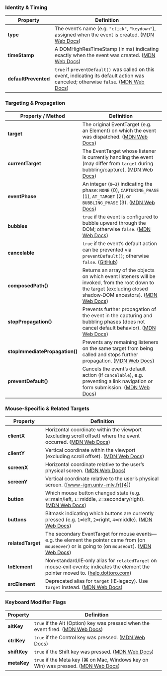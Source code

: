 ### Identity & Timing

| Property             | Definition                                                                                                                                |
| -------------------- | ----------------------------------------------------------------------------------------------------------------------------------------- |
| **type**             | The event’s name (e.g. `"click"`, `"keydown"`), assigned when the event is created. ([MDN Web Docs][1])                                   |
| **timeStamp**        | A DOMHighResTimeStamp (in ms) indicating exactly when the event was created. ([MDN Web Docs][2])                                          |
| **defaultPrevented** | `true` if `preventDefault()` was called on this event, indicating its default action was canceled; otherwise `false`. ([MDN Web Docs][3]) |

[1]: https://developer.mozilla.org/en-US/docs/Web/API/Event/type?utm_source=chatgpt.com "Event: type property - Web APIs - MDN Web Docs"
[2]: https://developer.mozilla.org/en-US/docs/Web/API/Event/timeStamp?utm_source=chatgpt.com "Event: timeStamp property - Web APIs | MDN"
[3]: https://developer.mozilla.org/en-US/docs/Web/API/Event/defaultPrevented?utm_source=chatgpt.com "Event: defaultPrevented property - Web APIs - MDN Web Docs"

### Targeting & Propagation

| Property / Method              | Definition                                                                                                                                                              |
| ------------------------------ | ----------------------------------------------------------------------------------------------------------------------------------------------------------------------- |
| **target**                     | The original EventTarget (e.g. an Element) on which the event was dispatched. ([MDN Web Docs][1])                                                                       |
| **currentTarget**              | The EventTarget whose listener is currently handling the event (may differ from `target` during bubbling/capture). ([MDN Web Docs][2])                                  |
| **eventPhase**                 | An integer (`0`–`3`) indicating the phase: `NONE` (0), `CAPTURING_PHASE` (1), `AT_TARGET` (2), or `BUBBLING_PHASE` (3). ([MDN Web Docs][3])                             |
| **bubbles**                    | `true` if the event is configured to bubble upward through the DOM; otherwise `false`. ([MDN Web Docs][4])                                                              |
| **cancelable**                 | `true` if the event’s default action can be prevented via `preventDefault()`; otherwise `false`. ([GitHub][5])                                                          |
| **composedPath()**             | Returns an array of the objects on which event listeners will be invoked, from the root down to the target (excluding closed shadow‑DOM ancestors). ([MDN Web Docs][6]) |
| **stopPropagation()**          | Prevents further propagation of the event in the capturing and bubbling phases (does not cancel default behavior). ([MDN Web Docs][7])                                  |
| **stopImmediatePropagation()** | Prevents any remaining listeners on the same target from being called and stops further propagation. ([MDN Web Docs][8])                                                |
| **preventDefault()**           | Cancels the event’s default action (if `cancelable`), e.g. preventing a link navigation or form submission. ([MDN Web Docs][9])                                         |

[1]: https://developer.mozilla.org/en-US/docs/Web/API/Event/target?utm_source=chatgpt.com "Event: target property - Web APIs - MDN Web Docs"
[2]: https://developer.mozilla.org/en-US/docs/Web/API/Event/currentTarget?utm_source=chatgpt.com "Event: currentTarget property - Web APIs - MDN Web Docs"
[3]: https://developer.mozilla.org/en-US/docs/Web/API/Event/eventPhase?utm_source=chatgpt.com "Event: eventPhase property - Web APIs - MDN Web Docs"
[4]: https://developer.mozilla.org/en-US/docs/Web/API/Event?utm_source=chatgpt.com "Event - Web APIs - MDN Web Docs - Mozilla"
[5]: https://github.com/mdn/content/blob/main/files/en-us/web/api/event/cancelable/index.md?plain=1&utm_source=chatgpt.com "content/files/en-us/web/api/event/cancelable/index.md at main"
[6]: https://developer.mozilla.org/en-US/docs/Web/API/Event/composedPath?utm_source=chatgpt.com "Event: composedPath() method - Web APIs - MDN Web Docs - Mozilla"
[7]: https://developer.mozilla.org/en-US/docs/Web/API/Event/stopPropagation?utm_source=chatgpt.com "Event: stopPropagation() method - Web APIs | MDN"
[8]: https://developer.mozilla.org/en-US/docs/Web/API/Event/stopImmediatePropagation?utm_source=chatgpt.com "Event: stopImmediatePropagation() method - Web APIs | MDN"
[9]: https://developer.mozilla.org/en-US/docs/Web/API/Event/preventDefault?utm_source=chatgpt.com "Event: preventDefault() method - Web APIs - MDN Web Docs"

### Mouse‑Specific & Related Targets

| Property          | Definition                                                                                                                                             |
| ----------------- | ------------------------------------------------------------------------------------------------------------------------------------------------------ |
| **clientX**       | Horizontal coordinate within the viewport (excluding scroll offset) where the event occurred. ([MDN Web Docs][1])                                      |
| **clientY**       | Vertical coordinate within the viewport (excluding scroll offset). ([MDN Web Docs][2])                                                                 |
| **screenX**       | Horizontal coordinate relative to the user’s physical screen. ([MDN Web Docs][3])                                                                      |
| **screenY**       | Vertical coordinate relative to the user’s physical screen. ([www-igm.univ-mlv.fr][4])                                                                 |
| **button**        | Which mouse button changed state (e.g. `0`=main/left, `1`=middle, `2`=secondary/right). ([MDN Web Docs][5])                                            |
| **buttons**       | Bitmask indicating which buttons are currently pressed (e.g. `1`=left, `2`=right, `4`=middle). ([MDN Web Docs][5])                                     |
| **relatedTarget** | The secondary EventTarget for mouse events—e.g. the element the pointer came from (on `mouseover`) or is going to (on `mouseout`). ([MDN Web Docs][6]) |
| **toElement**     | Non‑standard/IE‑only alias for `relatedTarget` on mouse‑exit events; indicates the element the pointer moved to. ([help.dottoro.com][7])               |
| **srcElement**    | Deprecated alias for `target` (IE‑legacy). Use `target` instead. ([MDN Web Docs][8])                                                                   |

[1]: https://developer.mozilla.org/en-US/docs/Web/API/MouseEvent/clientX?utm_source=chatgpt.com "MouseEvent: clientX property - Web APIs | MDN"
[2]: https://developer.mozilla.org/en-US/docs/Web/API/MouseEvent/clientY?utm_source=chatgpt.com "MouseEvent: clientY property - Web APIs | MDN"
[3]: https://developer.mozilla.org/en-US/docs/Web/API/MouseEvent/screenX?utm_source=chatgpt.com "MouseEvent: screenX property - Web APIs | MDN"
[4]: https://www-igm.univ-mlv.fr/~forax/MDN/developer.mozilla.org/en-US/docs/Web/API/MouseEvent/screenY.html?utm_source=chatgpt.com "MouseEvent.screenY property - IGM"
[5]: https://developer.mozilla.org/en-US/docs/Web/API/MouseEvent?utm_source=chatgpt.com "MouseEvent - Web APIs | MDN"
[6]: https://developer.mozilla.org/en-US/docs/Web/API/MouseEvent/relatedTarget?utm_source=chatgpt.com "MouseEvent: relatedTarget property - Web APIs | MDN"
[7]: https://help.dottoro.com/ljltrsom.php?utm_source=chatgpt.com "toElement property (event) JavaScript - Dottoro Web Reference"
[8]: https://developer.mozilla.org/en-US/docs/Web/API/Event/srcElement?utm_source=chatgpt.com "Event: srcElement property - Web APIs - MDN Web Docs"

### Keyboard Modifier Flags

| Property     | Definition                                                                             |
| ------------ | -------------------------------------------------------------------------------------- |
| **altKey**   | `true` if the Alt (Option) key was pressed when the event fired. ([MDN Web Docs][1])   |
| **ctrlKey**  | `true` if the Control key was pressed. ([MDN Web Docs][1])                             |
| **shiftKey** | `true` if the Shift key was pressed. ([MDN Web Docs][2])                               |
| **metaKey**  | `true` if the Meta key (⌘ on Mac, Windows key on Win) was pressed. ([MDN Web Docs][3]) |

[1]: https://developer.mozilla.org/en-US/docs/Web/API/MouseEvent?utm_source=chatgpt.com "MouseEvent - Web APIs | MDN"
[2]: https://developer.mozilla.org/en-US/docs/Web/API/KeyboardEvent/shiftKey?utm_source=chatgpt.com "KeyboardEvent: shiftKey property - Web APIs | MDN"
[3]: https://developer.mozilla.org/en-US/docs/Web/API/KeyboardEvent/metaKey?utm_source=chatgpt.com "KeyboardEvent: metaKey property - Web APIs | MDN"
